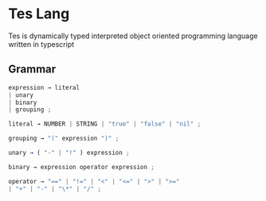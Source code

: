 # Tes Lang

Tes is dynamically typed interpreted object oriented programming language written in typescript

## Grammar

```js
expression → literal
| unary
| binary
| grouping ;

literal → NUMBER | STRING | "true" | "false" | "nil" ;

grouping → "(" expression ")" ;

unary → ( "-" | "!" ) expression ;

binary → expression operator expression ;

operator → "==" | "!=" | "<" | "<=" | ">" | ">="
| "+" | "-" | "\*" | "/" ;
```
